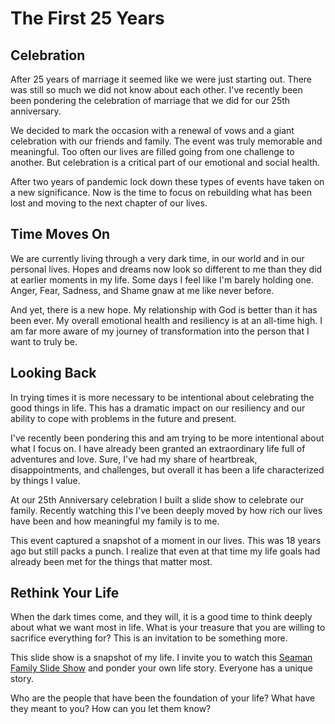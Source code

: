 # The First 25 Years

## Celebration

After 25 years of marriage it seemed like we were just starting out.  There
was still so much we did not know about each other. I've recently been been
pondering the celebration of marriage that we did for our 25th anniversary.

We decided to mark the occasion with a renewal of vows and a giant celebration
with our friends and family.  The event was truly memorable and meaningful. Too
often our lives are filled going from one challenge to another. But celebration
is a critical part of our emotional and social health.

After two years of pandemic lock down these types of events have taken on a new
significance.  Now is the time to focus on rebuilding what has been lost and
moving to the next chapter of our lives.


## Time Moves On

We are currently living through a very dark time, in our world and in our 
personal lives. Hopes and dreams now look so different to me than they did
at earlier moments in my life.  Some days I feel like I'm barely holding one.
Anger, Fear, Sadness, and Shame gnaw at me like never before.

And yet, there is a new hope.  My relationship with God is better than it has
been ever.  My overall emotional health and resiliency is at an all-time high.
I am far more aware of my journey of transformation into the person that I want
to truly be.


## Looking Back

In trying times it is more necessary to be intentional about celebrating the 
good things in life. This has a dramatic impact on our resiliency and our ability 
to cope with problems in the future and present.

I've recently been pondering this and am trying to be more intentional about
what I focus on.  I have already been granted an extraordinary life full of 
adventures and love. Sure, I've had my share of heartbreak, disappointments,
and challenges, but overall it has been a life characterized by things I value.

At our 25th Anniversary celebration I built a slide show to celebrate our family.
Recently watching this I've been deeply moved by how rich our lives have been
and how meaningful my family is to me.

This event captured a snapshot of a moment in our lives. This was 18 years ago
but still packs a punch. I realize that even at that time my life goals had 
already been met for the things that matter most.


## Rethink Your Life

When the dark times come, and they will, it is a good time to think deeply about
what we want most in life.  What is your treasure that you are willing to 
sacrifice everything for? This is an invitation to be something more.

This slide show is a snapshot of my life.  I invite you to watch this 
[Seaman Family Slide Show](FamilySlideShow) and ponder
your own life story.  Everyone has a unique story.  

Who are the people that have been the foundation of your
life?  What have they meant to you?  How can you let them know?


